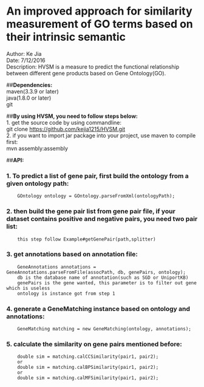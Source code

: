 # An improved approach for similarity measurement of GO terms based on their intrinsic semantic  
Author: Ke Jia  
Date: 7/12/2016  
Description: HVSM is a measure to predict the functional relationship between different gene products based on Gene Ontology(GO).  

##__Dependencies:__  
	maven(3.3.9 or later)  
	java(1.8.0 or later)  
	git  

##__By using HVSM, you need to follow steps below:__  
	1. get the source code by using commandline:   
		git clone https://github.com/kejia1215/HVSM.git  
	2. if you want to import jar package into your project, use maven to compile first:  
		mvn assembly:assembly  

##__API:__  
###	1. To predict a list of gene pair, first build the ontology from a given ontology path:  
		GOntology ontology = GOntology.parseFromXml(ontologyPath);  
###	2. then build the gene pair list from gene pair file, if your dataset contains positive and negative pairs, you need two pair list:  
		this step follow Example#getGenePair(path,splitter)  
###	3. get annotations based on annotation file:  
		GeneAnnotations annotations = GeneAnnotations.parseFromFile(assocPath, db, genePairs, ontology);  
		db is the database name of annotation(such as SGD or UniportKB)  
		genePairs is the gene wanted, this parameter is to filter out gene which is useless  
		ontology is instance got from step 1  
###	4. generate a GeneMatching instance based on ontology and annotations:  
		GeneMatching matching = new GeneMatching(ontology, annotations);  
###	5. calculate the similarity on gene pairs mentioned before:  
		double sim = matching.calCCSimilarity(pair1, pair2);  
		or  
		double sim = matching.calBPSimilarity(pair1, pair2);  
		or  
		double sim = matching.calMFSimilarity(pair1, pair2);  